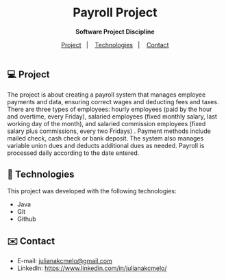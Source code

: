 <div align="center">

# Payroll Project <br>
<b> Software Project Discipline </b>


</div>

<p align="center">
  <a href="#-project">Project</a>&nbsp;&nbsp;&nbsp;|&nbsp;&nbsp;&nbsp;
  <a href="#-tech">Technologies</a>&nbsp;&nbsp;&nbsp;|&nbsp;&nbsp;&nbsp;
  <a href="#-contact">Contact</a><br><br>
</p>

<div id="-project">

## :computer: Project

The project is about creating a payroll system that manages employee payments and data, ensuring correct wages and deducting fees and taxes. There are three types of employees: hourly employees (paid by the hour and overtime, every Friday), salaried employees (fixed monthly salary, last working day of the month), and salaried commission employees (fixed salary plus commissions, every two Fridays) . Payment methods include mailed check, cash check or bank deposit. The system also manages variable union dues and deducts additional dues as needed. Payroll is processed daily according to the date entered.

</div>

<div id="-tech">

## :rocket: Technologies

This project was developed with the following technologies:

- Java
- Git
- Github

</div>

<div id="-contact">

## :envelope: Contact

- E-mail: julianakcmelo@gmail.com
- LinkedIn: https://www.linkedin.com/in/julianakcmelo/

</div>
